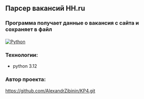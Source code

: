 ## Парсер вакансий HH.ru

### Программа получает данные о вакансия с сайта и сохраняет в файл
#### 



[![Python](https://img.shields.io/badge/-Python-464646?style=flat-square&logo=Python)](https://www.python.org/)


### Технологии: 
- python 3.12


### Автор проекта:
https://github.com/AlexandrZibinin/KP4.git